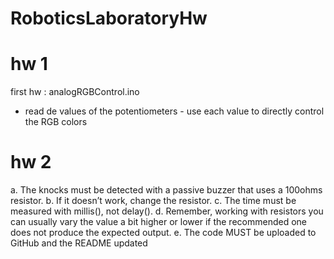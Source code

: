 # RoboticsLaboratoryHw


# hw 1
first hw : analogRGBControl.ino
- read de values of the potentiometers - use each value to directly control the RGB colors

# hw 2
a. The knocks must be detected with a passive buzzer that uses a 100ohms resistor. 
b. If it doesn’t work, change the resistor. 
c. The time must be measured with millis(), not delay(). 
d. Remember, working with resistors you can usually vary the value a bit higher or lower if the recommended one does not produce the expected output. e. The code MUST be uploaded to GitHub and the README updated
